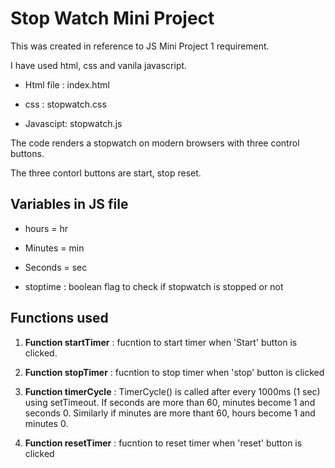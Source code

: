 <h1>Stop Watch Mini Project</h1>

This was created in reference to JS Mini Project 1 requirement.


I have used html, css and vanila javascript.

* Html file : index.html

* css :  stopwatch.css

* Javascipt:  stopwatch.js



The code renders a stopwatch on modern browsers with three control buttons.


The three contorl buttons are start, stop reset.



<h2>Variables in JS file</h2>

* hours = hr

* Minutes = min

* Seconds  = sec

* stoptime : boolean flag to check if stopwatch is stopped or not



<h2>Functions used</h2>

1. **Function startTimer** :   fucntion to start timer when 'Start' button is clicked.

2. **Function stopTimer** :  fucntion to stop timer when 'stop' button is clicked

3. **Function timerCycle** : TimerCycle() is called after every 1000ms (1 sec) using setTimeout.
If seconds are more than 60, minutes become 1 and seconds 0.
Similarly if minutes are more thant 60, hours become 1 and minutes 0.

4. **Function resetTimer** : fucntion to reset timer when 'reset' button is clicked

